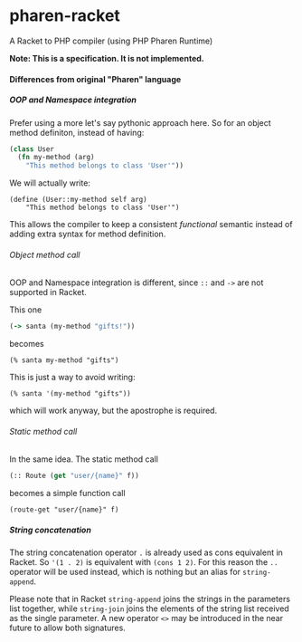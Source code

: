 # pharen-racket
A Racket to PHP compiler (using PHP Pharen Runtime)

**Note: This is a specification. It is not implemented.**

#### Differences from original "Pharen" language

##### OOP and Namespace integration

Prefer using a more let's say pythonic approach here. So for an object method definiton, instead of having:

```clojure
(class User
  (fn my-method (arg)
    "This method belongs to class 'User'"))
```

We will actually write:

```racket
(define (User::my-method self arg) 
    "This method belongs to class 'User'")
```

This allows the compiler to keep a consistent *functional* semantic instead of adding extra syntax for method definition.

###### Object method call

OOP and Namespace integration is different, since `::` and `->` are not supported in Racket.

This one

```clojure
(-> santa (my-method "gifts!"))
```

becomes

```racket
(% santa my-method "gifts")
```

This is just a way to avoid writing:

```racket
(% santa '(my-method "gifts"))
```

which will work anyway, but the apostrophe is required.

###### Static method call

In the same idea. The static method call

```clojure
(:: Route (get "user/{name}" f))
```

becomes a simple function call

```racket
(route-get "user/{name}" f)
```


##### String concatenation

The string concatenation operator `.` is already used as cons equivalent in Racket. So `'(1 . 2)` is equivalent with `(cons 1 2)`.
For this reason the `..` operator will be used instead, which is nothing but an alias for `string-append`.

Please note that in Racket `string-append` joins the strings in the parameters list together, while `string-join` joins the elements of the string list received as the single parameter. A new operator `<>` may be introduced in the near future to allow both signatures.
